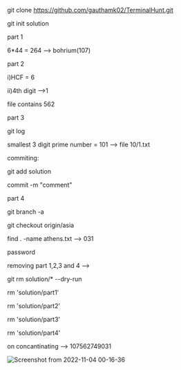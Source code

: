 git clone https://github.com/gauthamk02/TerminalHunt.git

git init solution

part 1

6*44 = 264 --> bohrium(107)

part 2

i)HCF = 6

ii)4th digit -->1

file contains 562

part 3

git log

smallest 3 digit prime number = 101 --> file 10/1.txt

commiting:

git add solution

commit -m "comment"

part 4

git branch -a

git checkout origin/asia

find . -name athens.txt --> 031

password

removing part 1,2,3 and 4 -->

git rm solution/* --dry-run

rm 'solution/part1'

rm 'solution/part2'

rm 'solution/part3'

rm 'solution/part4'

on concantinating --> 107562749031

![Screenshot from 2022-11-04 00-16-36](https://user-images.githubusercontent.com/87699062/199810813-3b956452-1488-4d01-a2ef-87804eb22417.png)
